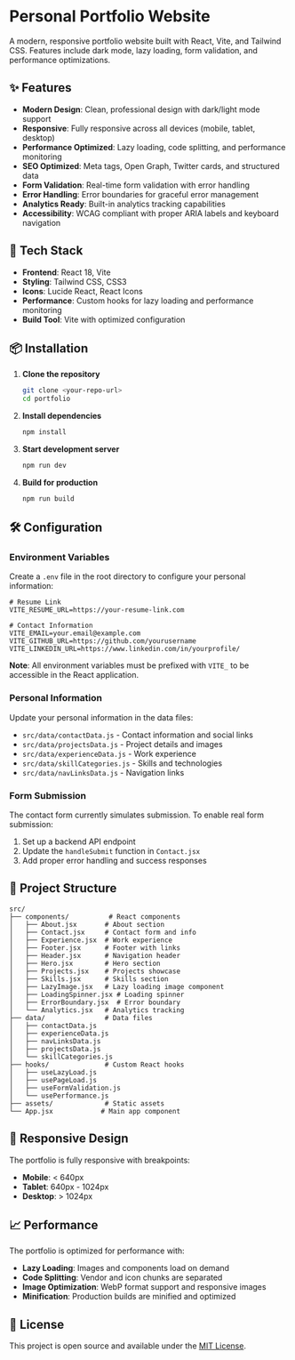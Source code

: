 # Personal Portfolio Website

A modern, responsive portfolio website built with React, Vite, and Tailwind CSS. Features include dark mode, lazy loading, form validation, and performance optimizations.

## ✨ Features

- **Modern Design**: Clean, professional design with dark/light mode support
- **Responsive**: Fully responsive across all devices (mobile, tablet, desktop)
- **Performance Optimized**: Lazy loading, code splitting, and performance monitoring
- **SEO Optimized**: Meta tags, Open Graph, Twitter cards, and structured data
- **Form Validation**: Real-time form validation with error handling
- **Error Handling**: Error boundaries for graceful error management
- **Analytics Ready**: Built-in analytics tracking capabilities
- **Accessibility**: WCAG compliant with proper ARIA labels and keyboard navigation

## 🚀 Tech Stack

- **Frontend**: React 18, Vite
- **Styling**: Tailwind CSS, CSS3
- **Icons**: Lucide React, React Icons
- **Performance**: Custom hooks for lazy loading and performance monitoring
- **Build Tool**: Vite with optimized configuration

## 📦 Installation

1. **Clone the repository**

   ```bash
   git clone <your-repo-url>
   cd portfolio
   ```

2. **Install dependencies**

   ```bash
   npm install
   ```

3. **Start development server**

   ```bash
   npm run dev
   ```

4. **Build for production**
   ```bash
   npm run build
   ```

## 🛠️ Configuration

### Environment Variables

Create a `.env` file in the root directory to configure your personal information:

```env
# Resume Link
VITE_RESUME_URL=https://your-resume-link.com

# Contact Information
VITE_EMAIL=your.email@example.com
VITE_GITHUB_URL=https://github.com/yourusername
VITE_LINKEDIN_URL=https://www.linkedin.com/in/yourprofile/
```

**Note**: All environment variables must be prefixed with `VITE_` to be accessible in the React application.

### Personal Information

Update your personal information in the data files:

- `src/data/contactData.js` - Contact information and social links
- `src/data/projectsData.js` - Project details and images
- `src/data/experienceData.js` - Work experience
- `src/data/skillCategories.js` - Skills and technologies
- `src/data/navLinksData.js` - Navigation links

### Form Submission

The contact form currently simulates submission. To enable real form submission:

1. Set up a backend API endpoint
2. Update the `handleSubmit` function in `Contact.jsx`
3. Add proper error handling and success responses

## 📁 Project Structure

```
src/
├── components/          # React components
│   ├── About.jsx       # About section
│   ├── Contact.jsx     # Contact form and info
│   ├── Experience.jsx  # Work experience
│   ├── Footer.jsx      # Footer with links
│   ├── Header.jsx      # Navigation header
│   ├── Hero.jsx        # Hero section
│   ├── Projects.jsx    # Projects showcase
│   ├── Skills.jsx      # Skills section
│   ├── LazyImage.jsx   # Lazy loading image component
│   ├── LoadingSpinner.jsx # Loading spinner
│   ├── ErrorBoundary.jsx  # Error boundary
│   └── Analytics.jsx   # Analytics tracking
├── data/               # Data files
│   ├── contactData.js
│   ├── experienceData.js
│   ├── navLinksData.js
│   ├── projectsData.js
│   └── skillCategories.js
├── hooks/              # Custom React hooks
│   ├── useLazyLoad.js
│   ├── usePageLoad.js
│   ├── useFormValidation.js
│   └── usePerformance.js
├── assets/             # Static assets
└── App.jsx            # Main app component
```

## 📱 Responsive Design

The portfolio is fully responsive with breakpoints:

- **Mobile**: < 640px
- **Tablet**: 640px - 1024px
- **Desktop**: > 1024px



## 📈 Performance

The portfolio is optimized for performance with:

- **Lazy Loading**: Images and components load on demand
- **Code Splitting**: Vendor and icon chunks are separated
- **Image Optimization**: WebP format support and responsive images
- **Minification**: Production builds are minified and optimized


## 📄 License

This project is open source and available under the [MIT License](LICENSE).

